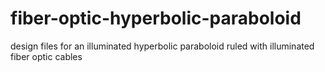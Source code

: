# fiber-optic-hyperbolic-paraboloid
design files for an illuminated hyperbolic paraboloid ruled with illuminated fiber optic cables
